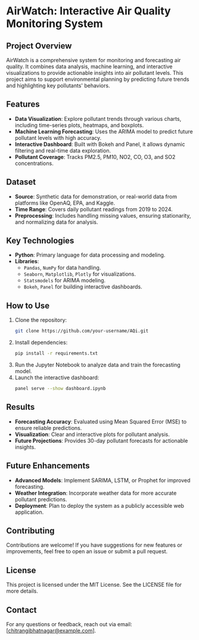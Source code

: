 
# AirWatch: Interactive Air Quality Monitoring System

## Project Overview
AirWatch is a comprehensive system for monitoring and forecasting air quality. It combines data analysis, machine learning, and interactive visualizations to provide actionable insights into air pollutant levels. This project aims to support environmental planning by predicting future trends and highlighting key pollutants' behaviors.

## Features
- **Data Visualization**: Explore pollutant trends through various charts, including time-series plots, heatmaps, and boxplots.
- **Machine Learning Forecasting**: Uses the ARIMA model to predict future pollutant levels with high accuracy.
- **Interactive Dashboard**: Built with Bokeh and Panel, it allows dynamic filtering and real-time data exploration.
- **Pollutant Coverage**: Tracks PM2.5, PM10, NO2, CO, O3, and SO2 concentrations.

## Dataset
- **Source**: Synthetic data for demonstration, or real-world data from platforms like OpenAQ, EPA, and Kaggle.
- **Time Range**: Covers daily pollutant readings from 2019 to 2024.
- **Preprocessing**: Includes handling missing values, ensuring stationarity, and normalizing data for analysis.

## Key Technologies
- **Python**: Primary language for data processing and modeling.
- **Libraries**:
  - `Pandas`, `NumPy` for data handling.
  - `Seaborn`, `Matplotlib`, `Plotly` for visualizations.
  - `Statsmodels` for ARIMA modeling.
  - `Bokeh`, `Panel` for building interactive dashboards.

## How to Use
1. Clone the repository:
   ```bash
   git clone https://github.com/your-username/AQi.git
   ```
2. Install dependencies:
   ```bash
   pip install -r requirements.txt
   ```
3. Run the Jupyter Notebook to analyze data and train the forecasting model.
4. Launch the interactive dashboard:
   ```bash
   panel serve --show dashboard.ipynb
   ```

## Results
- **Forecasting Accuracy**: Evaluated using Mean Squared Error (MSE) to ensure reliable predictions.
- **Visualization**: Clear and interactive plots for pollutant analysis.
- **Future Projections**: Provides 30-day pollutant forecasts for actionable insights.

## Future Enhancements
- **Advanced Models**: Implement SARIMA, LSTM, or Prophet for improved forecasting.
- **Weather Integration**: Incorporate weather data for more accurate pollutant predictions.
- **Deployment**: Plan to deploy the system as a publicly accessible web application.

## Contributing
Contributions are welcome! If you have suggestions for new features or improvements, feel free to open an issue or submit a pull request.

## License
This project is licensed under the MIT License. See the LICENSE file for more details.

## Contact
For any questions or feedback, reach out via email: [chitrangibhatnagar@example.com].

```
